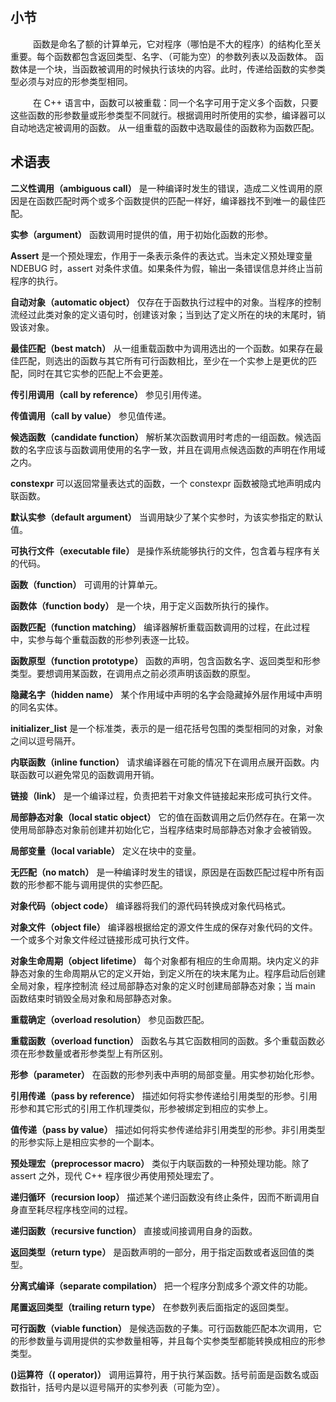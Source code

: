## 小节
&emsp; &emsp; 函数是命名了额的计算单元，它对程序（哪怕是不大的程序）的结构化至关重要。每个函数都包含返回类型、名字、（可能为空）的参数列表以及函数体。
函数体是一个块，当函数被调用的时候执行该块的内容。此时，传递给函数的实参类型必须与对应的形参类型相同。

&emsp; &emsp; 在 C++ 语言中，函数可以被重载：同一个名字可用于定义多个函数，只要这些函数的形参数量或形参类型不同就行。根据调用时所使用的实参，编译器可以自动地选定被调用的函数。
从一组重载的函数中选取最佳的函数称为函数匹配。

## 术语表

**二义性调用（ambiguous call）** 是一种编译时发生的错误，造成二义性调用的原因是在函数匹配时两个或多个函数提供的匹配一样好，编译器找不到唯一的最佳匹配。

**实参（argument）** 函数调用时提供的值，用于初始化函数的形参。

**Assert** 是一个预处理宏，作用于一条表示条件的表达式。当未定义预处理变量 NDEBUG 时，assert 对条件求值。如果条件为假，输出一条错误信息并终止当前程序的执行。

**自动对象（automatic object）** 仅存在于函数执行过程中的对象。当程序的控制流经过此类对象的定义语句时，创建该对象；当到达了定义所在的块的末尾时，销毁该对象。

**最佳匹配（best match）** 从一组重载函数中为调用选出的一个函数。如果存在最佳匹配，则选出的函数与其它所有可行函数相比，至少在一个实参上是更优的匹配，同时在其它实参的匹配上不会更差。

**传引用调用（call by reference）** 参见引用传递。

**传值调用（call by value）** 参见值传递。

**候选函数（candidate function）** 解析某次函数调用时考虑的一组函数。候选函数的名字应该与函数调用使用的名字一致，并且在调用点候选函数的声明在作用域之内。

**constexpr** 可以返回常量表达式的函数，一个 constexpr 函数被隐式地声明成内联函数。

**默认实参（default argument）** 当调用缺少了某个实参时，为该实参指定的默认值。

**可执行文件（executable file）** 是操作系统能够执行的文件，包含着与程序有关的代码。

**函数（function）** 可调用的计算单元。

**函数体（function body）** 是一个块，用于定义函数所执行的操作。

**函数匹配（function matching）** 编译器解析重载函数调用的过程，在此过程中，实参与每个重载函数的形参列表逐一比较。

**函数原型（function prototype）** 函数的声明，包含函数名字、返回类型和形参类型。要想调用某函数，在调用点之前必须声明该函数的原型。

**隐藏名字（hidden name）** 某个作用域中声明的名字会隐藏掉外层作用域中声明的同名实体。

**initializer_list** 是一个标准类，表示的是一组花括号包围的类型相同的对象，对象之间以逗号隔开。

**内联函数（inline function）** 请求编译器在可能的情况下在调用点展开函数。内联函数可以避免常见的函数调用开销。

**链接（link）** 是一个编译过程，负责把若干对象文件链接起来形成可执行文件。

**局部静态对象（local static object）** 它的值在函数调用之后仍然存在。在第一次使用局部静态对象前创建并初始化它，当程序结束时局部静态对象才会被销毁。

**局部变量（local variable）** 定义在块中的变量。

**无匹配（no match）** 是一种编译时发生的错误，原因是在函数匹配过程中所有函数的形参都不能与调用提供的实参匹配。

**对象代码（object code）** 编译器将我们的源代码转换成对象代码格式。

**对象文件（object file）** 编译器根据给定的源文件生成的保存对象代码的文件。一个或多个对象文件经过链接形成可执行文件。

**对象生命周期（object lifetime）** 每个对象都有相应的生命周期。块内定义的非静态对象的生命周期从它的定义开始，到定义所在的块末尾为止。程序启动后创建全局对象，程序控制流
经过局部静态对象的定义时创建局部静态对象；当 main 函数结束时销毁全局对象和局部静态对象。

**重载确定（overload resolution）** 参见函数匹配。

**重载函数（overload function）** 函数名与其它函数相同的函数。多个重载函数必须在形参数量或者形参类型上有所区别。

**形参（parameter）** 在函数的形参列表中声明的局部变量。用实参初始化形参。

**引用传递（pass by reference）** 描述如何将实参传递给引用类型的形参。引用形参和其它形式的引用工作机理类似，形参被绑定到相应的实参上。

**值传递（pass by value）** 描述如何将实参传递给非引用类型的形参。非引用类型的形参实际上是相应实参的一个副本。

**预处理宏（preprocessor macro）** 类似于内联函数的一种预处理功能。除了 assert 之外，现代 C++ 程序很少再使用预处理宏了。

**递归循环（recursion loop）** 描述某个递归函数没有终止条件，因而不断调用自身直至耗尽程序栈空间的过程。

**递归函数（recursive function）** 直接或间接调用自身的函数。

**返回类型（return type）** 是函数声明的一部分，用于指定函数或者返回值的类型。

**分离式编译（separate compilation）** 把一个程序分割成多个源文件的功能。

**尾置返回类型（trailing return type）** 在参数列表后面指定的返回类型。

**可行函数（viable function）** 是候选函数的子集。可行函数能匹配本次调用，它的形参数量与调用提供的实参数量相等，并且每个实参类型都能转换成相应的形参类型。

**\(\)运算符（\( operator)）** 调用运算符，用于执行某函数。括号前面是函数名或函数指针，括号内是以逗号隔开的实参列表（可能为空）。

